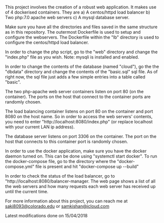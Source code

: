 This project involves the creation of a robust web application. It makes use of 4 dockerised containers. They are
	a) A centos/httpd load balancer
	b) Two php:7.0 apache web servers
	c) A mysql database server.
	
Make sure you have all the directories and files saved in the same structure as in this repository. The outermost Dockerfile is used to setup and configure the webservers. The Dockerfile within the "lb" directory is used to configure the centos/httpd load balancer. 

In order to change the php script, go to the "web" directory and change the "index.php" file as you wish. Note: mysqli is installed and enabled. 

In order to change the contents of the database (named "cloud"), go the the "dbdata" directory and change the contents of the "basic.sql" sql file. As of right now, the sql file just adds a few simple entries into a table called "basic". 

The two php-apache web server containers listen on port 80 (on the container). The ports on the host that connect to the container ports are randomly chosen. 

The load balancing container listens on port 80 on the container and port 8080 on the host name. So in order to access the web servers' contents, you need to enter "http://localhost:8080/index.php" (or replace localhost with your current LAN ip address). 

The database server listens on port 3306  on the container. The port on the host that connects to this container port is randomly chosen. 

In order to use the docker application, make sure you have the docker daemon turned on. This can be done using "systemctl start docker". To run the docker-compose file, go to the directory where the "docker-compose.yml" file is present and hit "docker-compose up --build"

In order to check the status of the load balancer, go to "http://localhost:8080/balancer-manager. The web page shows a list of all the web servers and how many requests each web server has received up until the current time.

For more information about this project, you can reach me at saki8093@colorado.edu or samkishan@icloud.com



Latest modifications done on 15/04/2018
